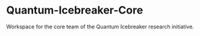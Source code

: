 # Quantum-Icebreaker-Core
Workspace for the core team of the Quantum Icebreaker research initiative.
